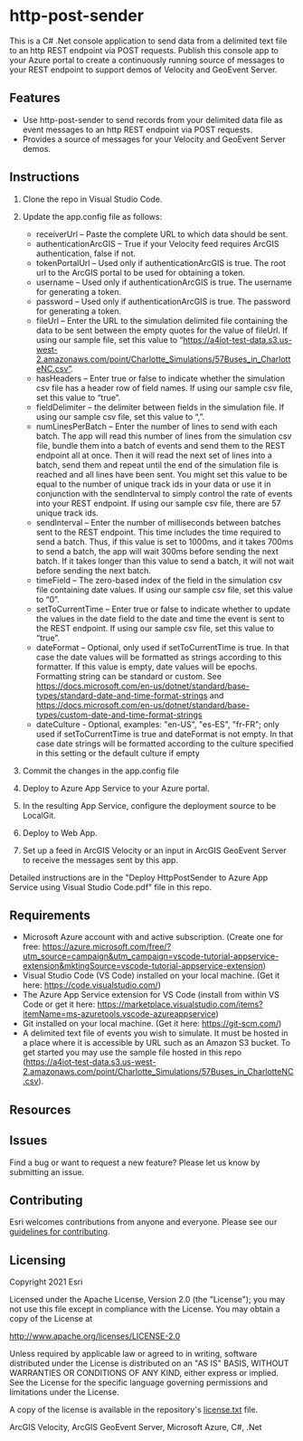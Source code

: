 # http-post-sender
This is a C# .Net console application to send data from a delimited text file to an http REST endpoint via POST requests. Publish this console app to your Azure portal to create a continuously running source of messages to your REST endpoint to support demos of Velocity and GeoEvent Server.


## Features
* Use http-post-sender to send records from your delimited data file as event messages to an http REST endpoint via POST requests. 
* Provides a source of messages for your Velocity and GeoEvent Server demos.

## Instructions

1. Clone the repo in Visual Studio Code.
2. Update the app.config file as follows:    


    -	receiverUrl – Paste the complete URL to which data should be sent.    
    -	authenticationArcGIS – True if your Velocity feed requires ArcGIS authentication, false if not.
    -	tokenPortalUrl – Used only if authenticationArcGIS is true. The root url to the ArcGIS portal to be used for obtaining a token.
    -	username – Used only if authenticationArcGIS is true. The username for generating a token.
    -	password – Used only if authenticationArcGIS is true. The password for generating a token.
    -	fileUrl – Enter the URL to the simulation delimited file containing the data to be sent between the empty quotes for the value of fileUrl. If using our sample file, set this value to “https://a4iot-test-data.s3.us-west-2.amazonaws.com/point/Charlotte_Simulations/57Buses_in_CharlotteNC.csv”.
    -	hasHeaders – Enter true or false to indicate whether the simulation csv file has a header row of field names. If using our sample csv file, set this value to “true”.
    -	fieldDelimiter – the delimiter between fields in the simulation file. If using our sample csv file, set this value to “,”.
    -	numLinesPerBatch – Enter the number of lines to send with each batch. The app will read this number of lines from the simulation csv file, bundle them into a batch of events and send them to the REST endpoint all at once. Then it will read the next set of lines into a batch, send them and repeat until the end of the simulation file is reached and all lines have been sent. You might set this value to be equal to the number of unique track ids in your data or use it in conjunction with the sendInterval to simply control the rate of events into your REST endpoint. If using our sample csv file, there are 57 unique track ids.
    -	sendInterval – Enter the number of milliseconds between batches sent to the REST endpoint. This time includes the time required to send a batch. Thus, if this value is set to 1000ms, and it takes 700ms to send a batch, the app will wait 300ms before sending the next batch. If it takes longer than this value to send a batch, it will not wait before sending the next batch.
    -	timeField – The zero-based index of the field in the simulation csv file containing date values. If using our sample csv file, set this value to “0”.
    -	setToCurrentTime – Enter true or false to indicate whether to update the values in the date field to the date and time the event is sent to the REST endpoint. If using our sample csv file, set this value to “true”. 
    -	dateFormat – Optional, only used if setToCurrentTime is true. In that case the date values will be formatted as strings according to this formatter. If this value is empty, date values will be epochs. Formatting string can be standard or custom. See https://docs.microsoft.com/en-us/dotnet/standard/base-types/standard-date-and-time-format-strings and https://docs.microsoft.com/en-us/dotnet/standard/base-types/custom-date-and-time-format-strings
    -	dateCulture - Optional, examples: "en-US", "es-ES", "fr-FR"; only used if setToCurrentTime is true and dateFormat is not empty. In that case date strings will be formatted according to the culture specified in this setting or the default culture if empty

3. Commit the changes in the app.config file
4. Deploy to Azure App Service to your Azure portal.
5. In the resulting App Service, configure the deployment source to be LocalGit.
6. Deploy to Web App.
7. Set up a feed in ArcGIS Velocity or an input in ArcGIS GeoEvent Server to receive the messages sent by this app.

Detailed instructions are in the "Deploy HttpPostSender to Azure App Service using Visual Studio Code.pdf" file in this repo.

## Requirements

* Microsoft Azure account with and active subscription. (Create one for free: https://azure.microsoft.com/free/?utm_source=campaign&utm_campaign=vscode-tutorial-appservice-extension&mktingSource=vscode-tutorial-appservice-extension)
* Visual Studio Code (VS Code) installed on your local machine. (Get it here: https://code.visualstudio.com/)
* The Azure App Service extension for VS Code (install from within VS Code or get it here: https://marketplace.visualstudio.com/items?itemName=ms-azuretools.vscode-azureappservice)
* Git installed on your local machine. (Get it here: https://git-scm.com/)
* A delimited text file of events you wish to simulate. It must be hosted in a place where it is accessible by URL such as an Amazon S3 bucket. To get started you may use the sample file hosted in this repo (https://a4iot-test-data.s3.us-west-2.amazonaws.com/point/Charlotte_Simulations/57Buses_in_CharlotteNC.csv).


## Resources


## Issues

Find a bug or want to request a new feature?  Please let us know by submitting an issue.

## Contributing

Esri welcomes contributions from anyone and everyone. Please see our [guidelines for contributing](https://github.com/esri/contributing).

## Licensing
Copyright 2021 Esri

Licensed under the Apache License, Version 2.0 (the "License");
you may not use this file except in compliance with the License.
You may obtain a copy of the License at

   http://www.apache.org/licenses/LICENSE-2.0

Unless required by applicable law or agreed to in writing, software
distributed under the License is distributed on an "AS IS" BASIS,
WITHOUT WARRANTIES OR CONDITIONS OF ANY KIND, either express or implied.
See the License for the specific language governing permissions and
limitations under the License.

A copy of the license is available in the repository's [license.txt]( https://github.com/kengorton/event-hub-sender/blob/master/license.txt) file.

ArcGIS Velocity, ArcGIS GeoEvent Server, Microsoft Azure, C#, .Net
